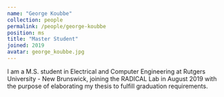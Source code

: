 ```yaml
---
name: "George Koubbe"
collection: people
permalink: /people/george-koubbe
position: ms
title: "Master Student"
joined: 2019
avatar: george_koubbe.jpg
---
```


I am a M.S. student in Electrical and Computer Engineering at Rutgers University - New Brunswick, joining the RADICAL Lab in August 2019 with the purpose of elaborating my thesis to fulfill graduation requirements.
